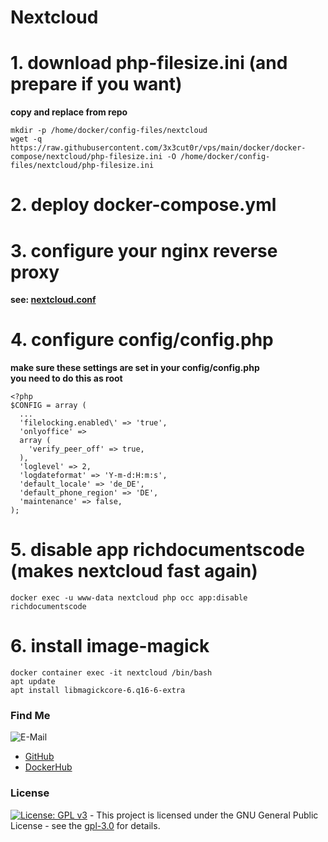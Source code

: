 # Nextcloud

# 1. download php-filesize.ini (and prepare if you want)
**copy and replace from repo**  
```shell
mkdir -p /home/docker/config-files/nextcloud
wget -q https://raw.githubusercontent.com/3x3cut0r/vps/main/docker/docker-compose/nextcloud/php-filesize.ini -O /home/docker/config-files/nextcloud/php-filesize.ini

```

# 2. deploy docker-compose.yml

# 3. configure your nginx reverse proxy
**see: [nextcloud.conf](https://github.com/3x3cut0r/vps/blob/main/docker/docker-compose/nginx/conf.d/nextcloud.conf)**

# 4. configure config/config.php
**make sure these settings are set in your config/config.php**  
**you need to do this as root**  
```shell
<?php
$CONFIG = array (
  ...
  'filelocking.enabled\' => 'true',
  'onlyoffice' =>
  array (
    'verify_peer_off' => true,
  ),
  'loglevel' => 2,
  'logdateformat' => 'Y-m-d:H:m:s',
  'default_locale' => 'de_DE',
  'default_phone_region' => 'DE',
  'maintenance' => false,
);

```

# 5. disable app richdocumentscode (makes nextcloud fast again)
```shell
docker exec -u www-data nextcloud php occ app:disable richdocumentscode

```

# 6. install image-magick
```shell
docker container exec -it nextcloud /bin/bash
apt update
apt install libmagickcore-6.q16-6-extra

```

### Find Me <a name="findme"></a>

![E-Mail](https://img.shields.io/badge/E--Mail-executor55%40gmx.de-red)
* [GitHub](https://github.com/3x3cut0r)
* [DockerHub](https://hub.docker.com/u/3x3cut0r)

### License <a name="license"></a>

[![License: GPL v3](https://img.shields.io/badge/License-GPLv3-blue.svg)](https://www.gnu.org/licenses/gpl-3.0) - This project is licensed under the GNU General Public License - see the [gpl-3.0](https://www.gnu.org/licenses/gpl-3.0.en.html) for details.
